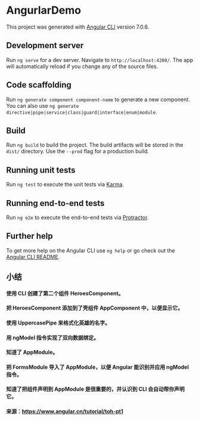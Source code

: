 # AngurlarDemo

This project was generated with [Angular CLI](https://github.com/angular/angular-cli) version 7.0.6.

## Development server

Run `ng serve` for a dev server. Navigate to `http://localhost:4200/`. The app will automatically reload if you change any of the source files.

## Code scaffolding

Run `ng generate component component-name` to generate a new component. You can also use `ng generate directive|pipe|service|class|guard|interface|enum|module`.

## Build

Run `ng build` to build the project. The build artifacts will be stored in the `dist/` directory. Use the `--prod` flag for a production build.

## Running unit tests

Run `ng test` to execute the unit tests via [Karma](https://karma-runner.github.io).

## Running end-to-end tests

Run `ng e2e` to execute the end-to-end tests via [Protractor](http://www.protractortest.org/).

## Further help

To get more help on the Angular CLI use `ng help` or go check out the [Angular CLI README](https://github.com/angular/angular-cli/blob/master/README.md).


## 小结
#### 使用 CLI 创建了第二个组件 HeroesComponent。

#### 把 HeroesComponent 添加到了壳组件 AppComponent 中，以便显示它。

#### 使用 UppercasePipe 来格式化英雄的名字。

#### 用 ngModel 指令实现了双向数据绑定。

#### 知道了 AppModule。

#### 把 FormsModule 导入了 AppModule，以便 Angular 能识别并应用 ngModel 指令。

#### 知道了把组件声明到 AppModule 是很重要的，并认识到 CLI 会自动帮你声明它。

#### 来源：https://www.angular.cn/tutorial/toh-pt1
